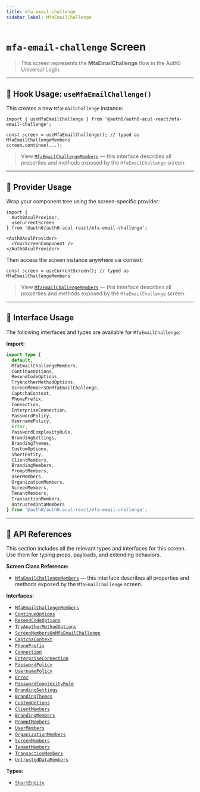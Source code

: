 ```yaml
---
title: mfa-email-challenge
sidebar_label: MfaEmailChallenge
---
```


# `mfa-email-challenge` Screen

> This screen represents the **MfaEmailChallenge** flow in the Auth0 Universal Login.

---

## 🔹 Hook Usage: `useMfaEmailChallenge()`

This creates a new `MfaEmailChallenge` instance:

```tsx
import { useMfaEmailChallenge } from '@auth0/auth0-acul-react/mfa-email-challenge';

const screen = useMfaEmailChallenge(); // typed as MfaEmailChallengeMembers
screen.continue(...);
```

> View [`MfaEmailChallengeMembers`](https://auth0.github.io/universal-login/interfaces/Classes.MfaEmailChallengeMembers.html) — this interface describes all properties and methods exposed by the `MfaEmailChallenge` screen.

---

## 🔹 Provider Usage

Wrap your component tree using the screen-specific provider:

```tsx
import {
  Auth0AculProvider,
  useCurrentScreen
} from '@auth0/auth0-acul-react/mfa-email-challenge';

<Auth0AculProvider>
  <YourScreenComponent />
</Auth0AculProvider>
```

Then access the screen instance anywhere via context:

```tsx
const screen = useCurrentScreen(); // typed as MfaEmailChallengeMembers
```

> View [`MfaEmailChallengeMembers`](https://auth0.github.io/universal-login/interfaces/Classes.MfaEmailChallengeMembers.html) — this interface describes all properties and methods exposed by the `MfaEmailChallenge` screen.

---

## 🔹 Interface Usage

The following interfaces and types are available for `MfaEmailChallenge`:

**Import:**

```ts
import type {
  default,
  MfaEmailChallengeMembers,
  ContinueOptions,
  ResendCodeOptions,
  TryAnotherMethodOptions,
  ScreenMembersOnMfaEmailChallenge,
  CaptchaContext,
  PhonePrefix,
  Connection,
  EnterpriseConnection,
  PasswordPolicy,
  UsernamePolicy,
  Error,
  PasswordComplexityRule,
  BrandingSettings,
  BrandingThemes,
  CustomOptions,
  ShortEntity,
  ClientMembers,
  BrandingMembers,
  PromptMembers,
  UserMembers,
  OrganizationMembers,
  ScreenMembers,
  TenantMembers,
  TransactionMembers,
  UntrustedDataMembers
} from '@auth0/auth0-acul-react/mfa-email-challenge';
```

---

## 🔸 API References

This section includes all the relevant types and interfaces for this screen. Use them for typing props, payloads, and extending behaviors.

**Screen Class Reference:**  
- [`MfaEmailChallengeMembers`](https://auth0.github.io/universal-login/interfaces/Classes.MfaEmailChallengeMembers.html) — this interface describes all properties and methods exposed by the `MfaEmailChallenge` screen.

**Interfaces:**
- [`MfaEmailChallengeMembers`](https://auth0.github.io/universal-login/interfaces/Classes.MfaEmailChallengeMembers.html)
- [`ContinueOptions`](https://auth0.github.io/universal-login/interfaces/Classes.ContinueOptions.html)
- [`ResendCodeOptions`](https://auth0.github.io/universal-login/interfaces/Classes.ResendCodeOptions.html)
- [`TryAnotherMethodOptions`](https://auth0.github.io/universal-login/interfaces/Classes.TryAnotherMethodOptions.html)
- [`ScreenMembersOnMfaEmailChallenge`](https://auth0.github.io/universal-login/interfaces/Classes.ScreenMembersOnMfaEmailChallenge.html)
- [`CaptchaContext`](https://auth0.github.io/universal-login/interfaces/Classes.CaptchaContext.html)
- [`PhonePrefix`](https://auth0.github.io/universal-login/interfaces/Classes.PhonePrefix.html)
- [`Connection`](https://auth0.github.io/universal-login/interfaces/Classes.Connection.html)
- [`EnterpriseConnection`](https://auth0.github.io/universal-login/interfaces/Classes.EnterpriseConnection.html)
- [`PasswordPolicy`](https://auth0.github.io/universal-login/interfaces/Classes.PasswordPolicy.html)
- [`UsernamePolicy`](https://auth0.github.io/universal-login/interfaces/Classes.UsernamePolicy.html)
- [`Error`](https://auth0.github.io/universal-login/interfaces/Classes.Error.html)
- [`PasswordComplexityRule`](https://auth0.github.io/universal-login/interfaces/Classes.PasswordComplexityRule.html)
- [`BrandingSettings`](https://auth0.github.io/universal-login/interfaces/Classes.BrandingSettings.html)
- [`BrandingThemes`](https://auth0.github.io/universal-login/interfaces/Classes.BrandingThemes.html)
- [`CustomOptions`](https://auth0.github.io/universal-login/interfaces/Classes.CustomOptions.html)
- [`ClientMembers`](https://auth0.github.io/universal-login/interfaces/Classes.ClientMembers.html)
- [`BrandingMembers`](https://auth0.github.io/universal-login/interfaces/Classes.BrandingMembers.html)
- [`PromptMembers`](https://auth0.github.io/universal-login/interfaces/Classes.PromptMembers.html)
- [`UserMembers`](https://auth0.github.io/universal-login/interfaces/Classes.UserMembers.html)
- [`OrganizationMembers`](https://auth0.github.io/universal-login/interfaces/Classes.OrganizationMembers.html)
- [`ScreenMembers`](https://auth0.github.io/universal-login/interfaces/Classes.ScreenMembers.html)
- [`TenantMembers`](https://auth0.github.io/universal-login/interfaces/Classes.TenantMembers.html)
- [`TransactionMembers`](https://auth0.github.io/universal-login/interfaces/Classes.TransactionMembers.html)
- [`UntrustedDataMembers`](https://auth0.github.io/universal-login/interfaces/Classes.UntrustedDataMembers.html)


**Types:**
- [`ShortEntity`](https://auth0.github.io/universal-login/types/Classes.ShortEntity.html)
